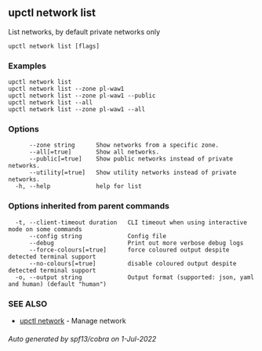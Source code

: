 ## upctl network list

List networks, by default private networks only

```
upctl network list [flags]
```

### Examples

```
upctl network list
upctl network list --zone pl-waw1
upctl network list --zone pl-waw1 --public
upctl network list --all
upctl network list --zone pl-waw1 --all
```

### Options

```
      --zone string      Show networks from a specific zone.
      --all[=true]       Show all networks.
      --public[=true]    Show public networks instead of private networks.
      --utility[=true]   Show utility networks instead of private networks.
  -h, --help             help for list
```

### Options inherited from parent commands

```
  -t, --client-timeout duration   CLI timeout when using interactive mode on some commands
      --config string             Config file
      --debug                     Print out more verbose debug logs
      --force-colours[=true]      force coloured output despite detected terminal support
      --no-colours[=true]         disable coloured output despite detected terminal support
  -o, --output string             Output format (supported: json, yaml and human) (default "human")
```

### SEE ALSO

* [upctl network](upctl_network.md)	 - Manage network

###### Auto generated by spf13/cobra on 1-Jul-2022
